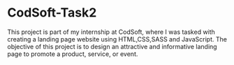 # CodSoft-Task2
This project is part of my internship at CodSoft, where I was tasked with creating a landing page website using HTML,CSS,SASS and JavaScript. The objective of this project is to design an attractive and informative landing page to promote a product, service, or event.

